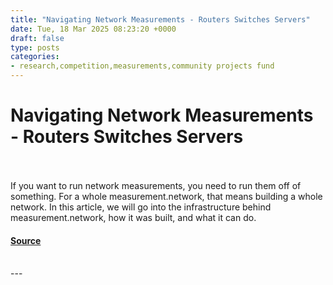 ```yaml
---
title: "Navigating Network Measurements - Routers Switches Servers"
date: Tue, 18 Mar 2025 08:23:20 +0000
draft: false
type: posts
categories: 
- research,competition,measurements,community projects fund
---
```

# Navigating Network Measurements - Routers Switches Servers

<br/>

<br/>
If you want to run network measurements, you need to run them off of something. For a whole measurement.network, that means building a whole network. In this article, we will go into the infrastructure behind measurement.network, how it was built, and what it can do.

#### [Source](https://labs.ripe.net/author/tfiebig/navigating-network-measurements-routers-switches-servers/)

<br/>
---
